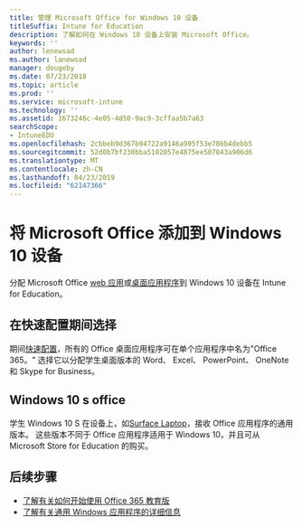 ```yaml
---
title: 管理 Microsoft Office for Windows 10 设备
titleSuffix: Intune for Education
description: 了解如何在 Windows 10 设备上安装 Microsoft Office。
keywords: ''
author: lenewsad
ms.author: lanewsad
manager: dougeby
ms.date: 07/23/2018
ms.topic: article
ms.prod: ''
ms.service: microsoft-intune
ms.technology: ''
ms.assetid: 1673246c-4e05-4d50-9ac9-3cffaa5b7a63
searchScope:
- IntuneEDU
ms.openlocfilehash: 2cbbeb9d367b94722a9146a995f53e786b4debb5
ms.sourcegitcommit: 52d0b7bf230bba5182057e4875ee507843a906d6
ms.translationtype: MT
ms.contentlocale: zh-CN
ms.lasthandoff: 04/23/2019
ms.locfileid: "62147366"
---
```

# <a name="add-microsoft-office-to-windows-10-devices"></a>将 Microsoft Office 添加到 Windows 10 设备

分配 Microsoft Office [web 应用](add-web-apps-edu.md)或[桌面应用程序](add-desktop-apps-edu.md)到 Windows 10 设备在 Intune for Education。    
## <a name="select-during-express-configuration"></a>在快速配置期间选择
期间[快速配置](Express-configuration-intune-edu.md)，所有的 Office 桌面应用程序可在单个应用程序中名为"Office 365。" 选择它以分配学生桌面版本的 Word、 Excel、 PowerPoint、 OneNote 和 Skype for Business。  

## <a name="office-for-windows-10-s"></a>Windows 10 s office

学生 Windows 10 S 在设备上，如[Surface Laptop](https://www.microsoft.com/surface/devices/surface-laptop/overview)，接收 Office 应用程序的通用版本。 这些版本不同于 Office 应用程序适用于 Windows 10，并且可从 Microsoft Store for Education 的购买。 

## <a name="next-steps"></a>后续步骤

- [了解有关如何开始使用 Office 365 教育版](https://support.office.com/article/Get-started-with-Office-365-Education-AB02ABE5-A1EE-458C-B749-5B44416CCF14)
- [了解有关通用 Windows 应用程序的详细信息](https://docs.microsoft.com/windows/uwp/get-started/whats-a-uwp)
